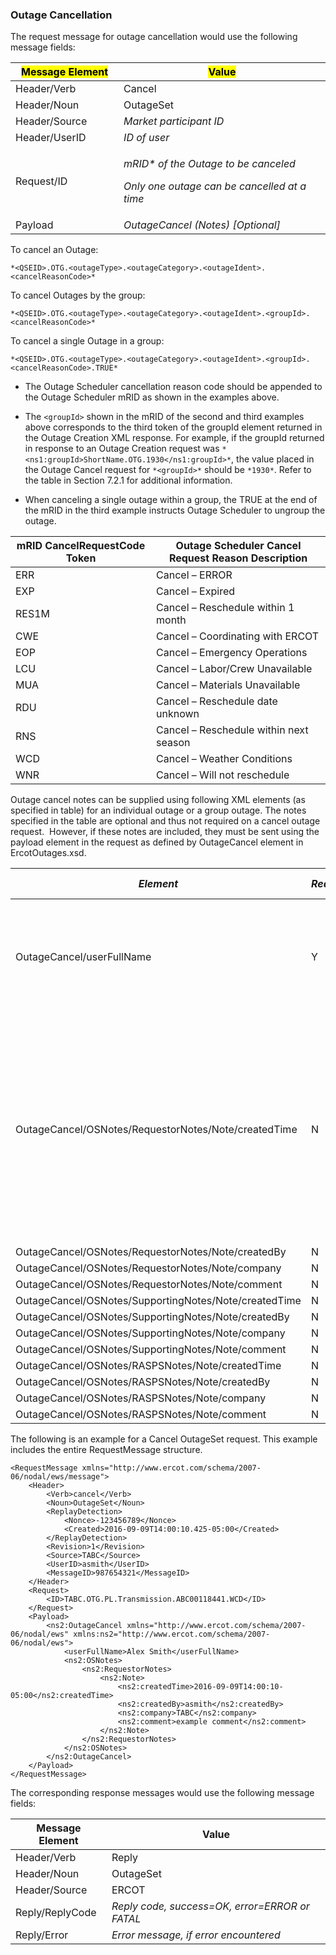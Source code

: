 ### Outage Cancellation

The request message for outage cancellation would use the following
message fields:

<table>
<colgroup>
<col style="width: 34%" />
<col style="width: 65%" />
</colgroup>
<thead>
<tr class="header">
<th><mark>Message Element</mark></th>
<th><mark>Value</mark></th>
</tr>
</thead>
<tbody>
<tr class="odd">
<td>Header/Verb</td>
<td>Cancel</td>
</tr>
<tr class="even">
<td>Header/Noun</td>
<td>OutageSet</td>
</tr>
<tr class="odd">
<td>Header/Source</td>
<td><em>Market participant ID</em></td>
</tr>
<tr class="even">
<td>Header/UserID</td>
<td><em>ID of user</em></td>
</tr>
<tr class="odd">
<td>Request/ID</td>
<td><p><em>mRID* of the Outage to be canceled</em></p>
<p><em>Only one outage can be cancelled at a time</em></p></td>
</tr>
<tr class="even">
<td>Payload</td>
<td><em>OutageCancel (Notes) [Optional]</em></td>
</tr>
</tbody>
</table>

To cancel an Outage:

`*<QSEID>.OTG.<outageType>.<outageCategory>.<outageIdent>.<cancelReasonCode>*`

To cancel Outages by the group:

`*<QSEID>.OTG.<outageType>.<outageCategory>.<outageIdent>.<groupId>.<cancelReasonCode>*`

To cancel a single Outage in a group:

`*<QSEID>.OTG.<outageType>.<outageCategory>.<outageIdent>.<groupId>.<cancelReasonCode>.TRUE*`

- The Outage Scheduler cancellation reason code should be appended to
  the Outage Scheduler mRID as shown in the examples above.

- The `<groupId>` shown in the mRID of the second and third examples
  above corresponds to the third token of the groupId element returned
  in the Outage Creation XML response. For example, if the groupId
  returned in response to an Outage Creation request was
  `*<ns1:groupId>ShortName.OTG.1930</ns1:groupId>*`, the value placed
  in the Outage Cancel request for `*<groupId>*` should be `*1930*`. Refer
  to the table in Section 7.2.1 for additional information.

- When canceling a single outage within a group, the TRUE at the end of
  the mRID in the third example instructs Outage Scheduler to ungroup
  the outage.

| mRID CancelRequestCode Token | Outage Scheduler Cancel Request Reason Description |
|------------------------------|----------------------------------------------------|
| ERR                          | Cancel – ERROR                                     |
| EXP                          | Cancel – Expired                                   |
| RES1M                        | Cancel – Reschedule within 1 month                 |
| CWE                          | Cancel – Coordinating with ERCOT                   |
| EOP                          | Cancel – Emergency Operations                      |
| LCU                          | Cancel – Labor/Crew Unavailable                    |
| MUA                          | Cancel – Materials Unavailable                     |
| RDU                          | Cancel – Reschedule date unknown                   |
| RNS                          | Cancel – Reschedule within next season             |
| WCD                          | Cancel – Weather Conditions                        |
| WNR                          | Cancel – Will not reschedule                       |

Outage cancel notes can be supplied using following XML elements (as
specified in table) for an individual outage or a group outage. The
notes specified in the table are optional and thus not required on a
cancel outage request.  However, if these notes are included, they must
be sent using the payload element in the request as defined by
OutageCancel element in ErcotOutages.xsd.

| *Element*                                             | *Req?* | *Data type* | *Description*                                                                                                                                                 | *Values*                                                                                                      |
|-------------------------------------------------------|--------|-------------|---------------------------------------------------------------------------------------------------------------------------------------------------------------|---------------------------------------------------------------------------------------------------------------|
| OutageCancel/userFullName                             | Y      | string      |                                                                                                                                                               | UserFullName is required on a Submit, Update and Cancel. Note: the element is defined as optional in the XSD. |
| OutageCancel/OSNotes/RequestorNotes/Note/createdTime  | N      | string      | There are three sections that the requestor can enter notes, Requestor Notes, Supporting Information, and Remedial Action or Special Protection System notes. |                                                                                                               |
| OutageCancel/OSNotes/RequestorNotes/Note/createdBy    | N      | string      |                                                                                                                                                               |                                                                                                               |
| OutageCancel/OSNotes/RequestorNotes/Note/company      | N      | string      |                                                                                                                                                               |                                                                                                               |
| OutageCancel/OSNotes/RequestorNotes/Note/comment      | N      | string      |                                                                                                                                                               |                                                                                                               |
| OutageCancel/OSNotes/SupportingNotes/Note/createdTime | N      | string      |                                                                                                                                                               |                                                                                                               |
| OutageCancel/OSNotes/SupportingNotes/Note/createdBy   | N      | string      |                                                                                                                                                               |                                                                                                               |
| OutageCancel/OSNotes/SupportingNotes/Note/company     | N      | string      |                                                                                                                                                               |                                                                                                               |
| OutageCancel/OSNotes/SupportingNotes/Note/comment     | N      | string      |                                                                                                                                                               |                                                                                                               |
| OutageCancel/OSNotes/RASPSNotes/Note/createdTime      | N      | string      |                                                                                                                                                               |                                                                                                               |
| OutageCancel/OSNotes/RASPSNotes/Note/createdBy        | N      | string      |                                                                                                                                                               |                                                                                                               |
| OutageCancel/OSNotes/RASPSNotes/Note/company          | N      | string      |                                                                                                                                                               |                                                                                                               |
| OutageCancel/OSNotes/RASPSNotes/Note/comment          | N      | string      |                                                                                                                                                               |                                                                                                               |

The following is an example for a Cancel OutageSet request. This
example includes the entire RequestMessage structure.

~~~
<RequestMessage xmlns="http://www.ercot.com/schema/2007-06/nodal/ews/message">
    <Header>
        <Verb>cancel</Verb>
        <Noun>OutageSet</Noun>
        <ReplayDetection>
            <Nonce>-123456789</Nonce>
            <Created>2016-09-09T14:00:10.425-05:00</Created>
        </ReplayDetection>
        <Revision>1</Revision>
        <Source>TABC</Source>
        <UserID>asmith</UserID>
        <MessageID>987654321</MessageID>
    </Header>
    <Request>
        <ID>TABC.OTG.PL.Transmission.ABC00118441.WCD</ID>
    </Request>
    <Payload>
        <ns2:OutageCancel xmlns="http://www.ercot.com/schema/2007-06/nodal/ews" xmlns:ns2="http://www.ercot.com/schema/2007-06/nodal/ews">
            <userFullName>Alex Smith</userFullName>
            <ns2:OSNotes>
                <ns2:RequestorNotes>
                    <ns2:Note>
                        <ns2:createdTime>2016-09-09T14:00:10-05:00</ns2:createdTime>
                        <ns2:createdBy>asmith</ns2:createdBy>
                        <ns2:company>TABC</ns2:company>
                        <ns2:comment>example comment</ns2:comment>
                    </ns2:Note>
                </ns2:RequestorNotes>
            </ns2:OSNotes>
        </ns2:OutageCancel>
    </Payload>
</RequestMessage>
~~~

The corresponding response messages would use the following message
fields:

| <span class="mark">Message Element</span> | <span class="mark">Value</span>                |
|-------------------------------------------|------------------------------------------------|
| Header/Verb                               | Reply                                          |
| Header/Noun                               | OutageSet                                      |
| Header/Source                             | ERCOT                                          |
| Reply/ReplyCode                           | *Reply code, success=OK, error=ERROR or FATAL* |
| Reply/Error                               | *Error message, if error encountered*          |
